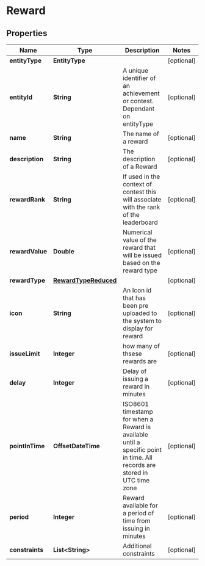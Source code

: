 

# Reward



## Properties

| Name | Type | Description | Notes |
|------------ | ------------- | ------------- | -------------|
|**entityType** | **EntityType** |  |  [optional] |
|**entityId** | **String** | A unique identifier of an achievement or contest. Dependant on entityType |  [optional] |
|**name** | **String** | The name of a reward |  [optional] |
|**description** | **String** | The description of a Reward |  [optional] |
|**rewardRank** | **String** | If used in the context of contest this will associate with the rank of the leaderboard |  [optional] |
|**rewardValue** | **Double** | Numerical value of the reward that will be issued based on the reward type |  [optional] |
|**rewardType** | [**RewardTypeReduced**](RewardTypeReduced.md) |  |  [optional] |
|**icon** | **String** | An Icon id that has been pre uploaded to the system to display for reward |  [optional] |
|**issueLimit** | **Integer** | how many of thsese rewards are |  [optional] |
|**delay** | **Integer** | Delay of issuing a reward in minutes |  [optional] |
|**pointInTime** | **OffsetDateTime** | ISO8601 timestamp for when a Reward is available until a specific point in time. All records are stored in UTC time zone |  [optional] |
|**period** | **Integer** | Reward available for a period of time from issuing in minutes |  [optional] |
|**constraints** | **List&lt;String&gt;** | Additional constraints |  [optional] |



